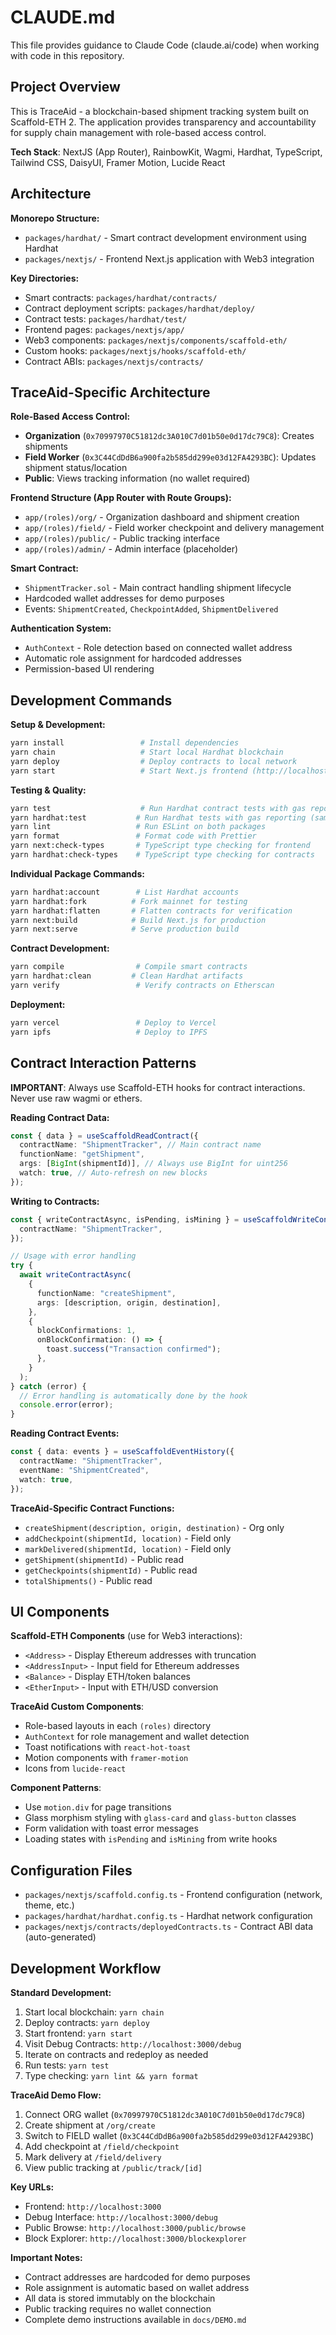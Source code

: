 # CLAUDE.md

This file provides guidance to Claude Code (claude.ai/code) when working with code in this repository.

## Project Overview

This is TraceAid - a blockchain-based shipment tracking system built on Scaffold-ETH 2. The application provides transparency and accountability for supply chain management with role-based access control.

**Tech Stack**: NextJS (App Router), RainbowKit, Wagmi, Hardhat, TypeScript, Tailwind CSS, DaisyUI, Framer Motion, Lucide React

## Architecture

**Monorepo Structure:**

- `packages/hardhat/` - Smart contract development environment using Hardhat
- `packages/nextjs/` - Frontend Next.js application with Web3 integration

**Key Directories:**

- Smart contracts: `packages/hardhat/contracts/`
- Contract deployment scripts: `packages/hardhat/deploy/`
- Contract tests: `packages/hardhat/test/`
- Frontend pages: `packages/nextjs/app/`
- Web3 components: `packages/nextjs/components/scaffold-eth/`
- Custom hooks: `packages/nextjs/hooks/scaffold-eth/`
- Contract ABIs: `packages/nextjs/contracts/`

## TraceAid-Specific Architecture

**Role-Based Access Control:**

- **Organization** (`0x70997970C51812dc3A010C7d01b50e0d17dc79C8`): Creates shipments
- **Field Worker** (`0x3C44CdDdB6a900fa2b585dd299e03d12FA4293BC`): Updates shipment status/location
- **Public**: Views tracking information (no wallet required)

**Frontend Structure (App Router with Route Groups):**

- `app/(roles)/org/` - Organization dashboard and shipment creation
- `app/(roles)/field/` - Field worker checkpoint and delivery management
- `app/(roles)/public/` - Public tracking interface
- `app/(roles)/admin/` - Admin interface (placeholder)

**Smart Contract:**

- `ShipmentTracker.sol` - Main contract handling shipment lifecycle
- Hardcoded wallet addresses for demo purposes
- Events: `ShipmentCreated`, `CheckpointAdded`, `ShipmentDelivered`

**Authentication System:**

- `AuthContext` - Role detection based on connected wallet address
- Automatic role assignment for hardcoded addresses
- Permission-based UI rendering

## Development Commands

**Setup & Development:**

```bash
yarn install                 # Install dependencies
yarn chain                   # Start local Hardhat blockchain
yarn deploy                  # Deploy contracts to local network
yarn start                   # Start Next.js frontend (http://localhost:3000)
```

**Testing & Quality:**

```bash
yarn test                    # Run Hardhat contract tests with gas reporting
yarn hardhat:test           # Run Hardhat tests with gas reporting (same as above)
yarn lint                   # Run ESLint on both packages
yarn format                 # Format code with Prettier
yarn next:check-types       # TypeScript type checking for frontend
yarn hardhat:check-types    # TypeScript type checking for contracts
```

**Individual Package Commands:**

```bash
yarn hardhat:account        # List Hardhat accounts
yarn hardhat:fork          # Fork mainnet for testing
yarn hardhat:flatten       # Flatten contracts for verification
yarn next:build            # Build Next.js for production
yarn next:serve            # Serve production build
```

**Contract Development:**

```bash
yarn compile                # Compile smart contracts
yarn hardhat:clean         # Clean Hardhat artifacts
yarn verify                 # Verify contracts on Etherscan
```

**Deployment:**

```bash
yarn vercel                 # Deploy to Vercel
yarn ipfs                   # Deploy to IPFS
```

## Contract Interaction Patterns

**IMPORTANT**: Always use Scaffold-ETH hooks for contract interactions. Never use raw wagmi or ethers.

**Reading Contract Data:**

```typescript
const { data } = useScaffoldReadContract({
  contractName: "ShipmentTracker", // Main contract name
  functionName: "getShipment",
  args: [BigInt(shipmentId)], // Always use BigInt for uint256
  watch: true, // Auto-refresh on new blocks
});
```

**Writing to Contracts:**

```typescript
const { writeContractAsync, isPending, isMining } = useScaffoldWriteContract({
  contractName: "ShipmentTracker",
});

// Usage with error handling
try {
  await writeContractAsync(
    {
      functionName: "createShipment",
      args: [description, origin, destination],
    },
    {
      blockConfirmations: 1,
      onBlockConfirmation: () => {
        toast.success("Transaction confirmed");
      },
    }
  );
} catch (error) {
  // Error handling is automatically done by the hook
  console.error(error);
}
```

**Reading Contract Events:**

```typescript
const { data: events } = useScaffoldEventHistory({
  contractName: "ShipmentTracker",
  eventName: "ShipmentCreated",
  watch: true,
});
```

**TraceAid-Specific Contract Functions:**

- `createShipment(description, origin, destination)` - Org only
- `addCheckpoint(shipmentId, location)` - Field only
- `markDelivered(shipmentId, location)` - Field only
- `getShipment(shipmentId)` - Public read
- `getCheckpoints(shipmentId)` - Public read
- `totalShipments()` - Public read

## UI Components

**Scaffold-ETH Components** (use for Web3 interactions):

- `<Address>` - Display Ethereum addresses with truncation
- `<AddressInput>` - Input field for Ethereum addresses
- `<Balance>` - Display ETH/token balances
- `<EtherInput>` - Input with ETH/USD conversion

**TraceAid Custom Components**:

- Role-based layouts in each `(roles)` directory
- `AuthContext` for role management and wallet detection
- Toast notifications with `react-hot-toast`
- Motion components with `framer-motion`
- Icons from `lucide-react`

**Component Patterns**:

- Use `motion.div` for page transitions
- Glass morphism styling with `glass-card` and `glass-button` classes
- Form validation with toast error messages
- Loading states with `isPending` and `isMining` from write hooks

## Configuration Files

- `packages/nextjs/scaffold.config.ts` - Frontend configuration (network, theme, etc.)
- `packages/hardhat/hardhat.config.ts` - Hardhat network configuration
- `packages/nextjs/contracts/deployedContracts.ts` - Contract ABI data (auto-generated)

## Development Workflow

**Standard Development:**

1. Start local blockchain: `yarn chain`
2. Deploy contracts: `yarn deploy`
3. Start frontend: `yarn start`
4. Visit Debug Contracts: `http://localhost:3000/debug`
5. Iterate on contracts and redeploy as needed
6. Run tests: `yarn test`
7. Type checking: `yarn lint && yarn format`

**TraceAid Demo Flow:**

1. Connect ORG wallet (`0x70997970C51812dc3A010C7d01b50e0d17dc79C8`)
2. Create shipment at `/org/create`
3. Switch to FIELD wallet (`0x3C44CdDdB6a900fa2b585dd299e03d12FA4293BC`)
4. Add checkpoint at `/field/checkpoint`
5. Mark delivery at `/field/delivery`
6. View public tracking at `/public/track/[id]`

**Key URLs:**

- Frontend: `http://localhost:3000`
- Debug Interface: `http://localhost:3000/debug`
- Public Browse: `http://localhost:3000/public/browse`
- Block Explorer: `http://localhost:3000/blockexplorer`

**Important Notes:**

- Contract addresses are hardcoded for demo purposes
- Role assignment is automatic based on wallet address
- All data is stored immutably on the blockchain
- Public tracking requires no wallet connection
- Complete demo instructions available in `docs/DEMO.md`
